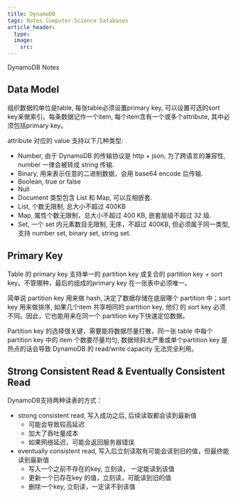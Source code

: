 ```yaml
---
title: DynamoDB
tags: Notes Computer-Science Databases
article_header:
  type: 
  image:
    src: 
---
```


DynamoDB Notes

<!--more-->

## Data Model


组织数据的单位是table, 每张table必须设置primary key, 可以设置可选的sort key来做索引。每条数据记作一个item, 每个item含有一个或多个attribute, 其中必须包括primary key。


attribute 对应的 value 支持以下几种类型:


- Number, 由于 DynamoDB 的传输协议是 http + json, 为了跨语言的兼容性, number 一律会被转成 string 传输.
- Binary, 用来表示任意的二进制数据，会用 base64 encode 后传输.
- Boolean, true or false
- Null
- Document 类型包含 List 和 Map, 可以互相嵌套.
- List, 个数无限制, 总大小不超过 400KB
- Map, 属性个数无限制，总大小不超过 400 KB, 嵌套层级不超过 32 级.
- Set, 一个 set 内元素数目无限制, 无序，不超过 400KB, 但必须属于同一类型, 支持 number set, binary set, string set.



## Primary Key


Table 的 primary key 支持单一的 partition key 或复合的 partition key + sort key。不管哪种，最后的组成的primary key 在一张表中必须唯一。


简单说 partition key 用来做 hash, 决定了数据存储在底层哪个 partition 中；sort key 用来做排序, 如果几个item 共享相同的 partition key, 他们 的 sort key 必须不同。因此，它也能用来在同一个 partition key下快速定位数据。


Partition key 的选择很关键，需要能将数据尽量打散，同一张 table 中每个 partition key 中的 item 个数要尽量均匀, 数据倾斜太严重或单个partition key 是热点的话会导致 DynamoDB 的 read/write capacity 无法完全利用。


## Strong Consistent Read & Eventually Consistent Read


DynamoDB支持两种读表的方式：


- strong consistent read, 写入成功之后, 后续读取都会读到最新值
   - 可能会导致较高延迟
   - 加大了吞吐量成本
   - 如果网络延迟，可能会返回服务器错误
- eventually consistent read, 写入后立刻读取有可能会读到旧的值，但最终能读到最新值
   - 写入一个之前不存在的key, 立刻读， 一定能读到该值
   - 更新一个已存在key 的值，立刻读，可能读到旧的值
   - 删除一个key, 立刻读，一定读不到该值
